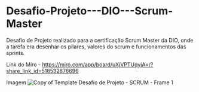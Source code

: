 # Desafio-Projeto---DIO---Scrum-Master

Desafio de Projeto realizado para a certificação Scrum Master da DIO, onde a tarefa era desenhar os pilares, valores do scrum e funcionamentos das sprints.

Link do Miro - https://miro.com/app/board/uXjVPTUqyjA=/?share_link_id=518532876696

Imagem ![Copy of  Template  Desafio de Projeto - SCRUM - Frame 1](https://user-images.githubusercontent.com/93194729/192382118-5d105624-b198-4413-8477-28d09657e3d6.jpg)


